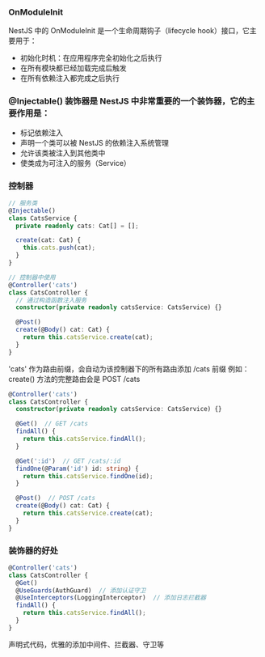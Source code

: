

### OnModuleInit
NestJS 中的 OnModuleInit 是一个生命周期钩子（lifecycle hook）接口，它主要用于：

- 初始化时机：在应用程序完全初始化之后执行
- 在所有模块都已经加载完成后触发
- 在所有依赖注入都完成之后执行


### @Injectable() 装饰器是 NestJS 中非常重要的一个装饰器，它的主要作用是：
- 标记依赖注入
- 声明一个类可以被 NestJS 的依赖注入系统管理
- 允许该类被注入到其他类中
- 使类成为可注入的服务（Service）

### 控制器
```ts
// 服务类
@Injectable()
class CatsService {
  private readonly cats: Cat[] = [];

  create(cat: Cat) {
    this.cats.push(cat);
  }
}

// 控制器中使用
@Controller('cats')
class CatsController {
  // 通过构造函数注入服务
  constructor(private readonly catsService: CatsService) {}

  @Post()
  create(@Body() cat: Cat) {
    return this.catsService.create(cat);
  }
}
```

'cats' 作为路由前缀，会自动为该控制器下的所有路由添加 /cats 前缀
例如：create() 方法的完整路由会是 POST /cats

```ts
@Controller('cats')
class CatsController {
  constructor(private readonly catsService: CatsService) {}

  @Get()  // GET /cats
  findAll() {
    return this.catsService.findAll();
  }

  @Get(':id')  // GET /cats/:id
  findOne(@Param('id') id: string) {
    return this.catsService.findOne(id);
  }

  @Post()  // POST /cats
  create(@Body() cat: Cat) {
    return this.catsService.create(cat);
  }
}
```

### 装饰器的好处
```ts
@Controller('cats')
class CatsController {
  @Get()
  @UseGuards(AuthGuard)  // 添加认证守卫
  @UseInterceptors(LoggingInterceptor)  // 添加日志拦截器
  findAll() {
    return this.catsService.findAll();
  }
}
```
声明式代码，优雅的添加中间件、拦截器、守卫等